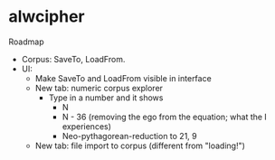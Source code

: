 # alwcipher

Roadmap
- Corpus: SaveTo, LoadFrom. 
- UI:
    - Make SaveTo and LoadFrom visible in interface
    - New tab: numeric corpus explorer
        - Type in a number and it shows
            - N
            - N - 36 (removing the ego from the equation; what the I experiences)
            - Neo-pythagorean-reduction to 21, 9
    - New tab: file import to corpus (different from "loading!")
